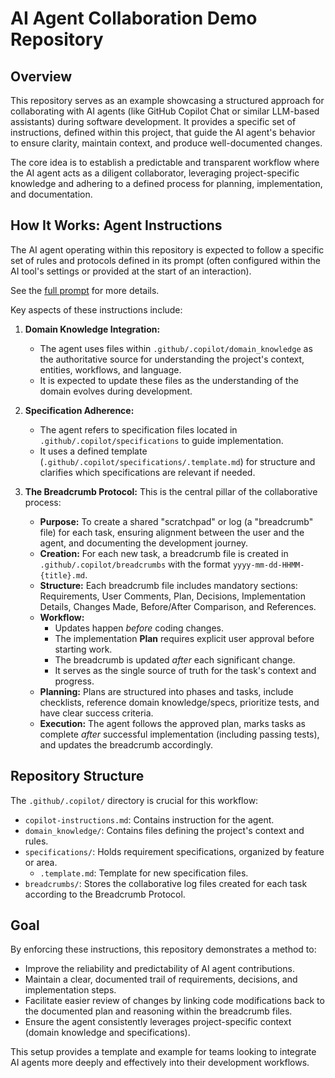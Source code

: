 # AI Agent Collaboration Demo Repository

## Overview

This repository serves as an example showcasing a structured approach for collaborating with AI agents (like GitHub Copilot Chat or similar LLM-based assistants) during software development. It provides a specific set of instructions, defined within this project, that guide the AI agent's behavior to ensure clarity, maintain context, and produce well-documented changes.

The core idea is to establish a predictable and transparent workflow where the AI agent acts as a diligent collaborator, leveraging project-specific knowledge and adhering to a defined process for planning, implementation, and documentation.

## How It Works: Agent Instructions

The AI agent operating within this repository is expected to follow a specific set of rules and protocols defined in its prompt (often configured within the AI tool's settings or provided at the start of an interaction). 

See the [full prompt](.github/copilot-instructions.md) for more details.

Key aspects of these instructions include:

1.  **Domain Knowledge Integration:**
    * The agent uses files within `.github/.copilot/domain_knowledge` as the authoritative source for understanding the project's context, entities, workflows, and language.
    * It is expected to update these files as the understanding of the domain evolves during development.

2.  **Specification Adherence:**
    * The agent refers to specification files located in `.github/.copilot/specifications` to guide implementation.
    * It uses a defined template (`.github/.copilot/specifications/.template.md`) for structure and clarifies which specifications are relevant if needed.

3.  **The Breadcrumb Protocol:** This is the central pillar of the collaborative process:
    * **Purpose:** To create a shared "scratchpad" or log (a "breadcrumb" file) for each task, ensuring alignment between the user and the agent, and documenting the development journey.
    * **Creation:** For each new task, a breadcrumb file is created in `.github/.copilot/breadcrumbs` with the format `yyyy-mm-dd-HHMM-{title}.md`.
    * **Structure:** Each breadcrumb file includes mandatory sections: Requirements, User Comments, Plan, Decisions, Implementation Details, Changes Made, Before/After Comparison, and References.
    * **Workflow:**
        * Updates happen *before* coding changes.
        * The implementation **Plan** requires explicit user approval before starting work.
        * The breadcrumb is updated *after* each significant change.
        * It serves as the single source of truth for the task's context and progress.
    * **Planning:** Plans are structured into phases and tasks, include checklists, reference domain knowledge/specs, prioritize tests, and have clear success criteria.
    * **Execution:** The agent follows the approved plan, marks tasks as complete *after* successful implementation (including passing tests), and updates the breadcrumb accordingly.

## Repository Structure

The `.github/.copilot/` directory is crucial for this workflow:

* `copilot-instructions.md`: Contains instruction for the agent.
* `domain_knowledge/`: Contains files defining the project's context and rules.
* `specifications/`: Holds requirement specifications, organized by feature or area.
    * `.template.md`: Template for new specification files.
* `breadcrumbs/`: Stores the collaborative log files created for each task according to the Breadcrumb Protocol.

## Goal

By enforcing these instructions, this repository demonstrates a method to:

* Improve the reliability and predictability of AI agent contributions.
* Maintain a clear, documented trail of requirements, decisions, and implementation steps.
* Facilitate easier review of changes by linking code modifications back to the documented plan and reasoning within the breadcrumb files.
* Ensure the agent consistently leverages project-specific context (domain knowledge and specifications).

This setup provides a template and example for teams looking to integrate AI agents more deeply and effectively into their development workflows.
